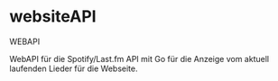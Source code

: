 # websiteAPI
 WEBAPI

WebAPI für die Spotify/Last.fm API mit Go für die Anzeige vom aktuell laufenden Lieder für die Webseite.
